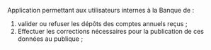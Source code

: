 Application permettant aux utilisateurs internes à la Banque de : 
1. valider ou refuser les dépôts des comptes annuels reçus ;
2. Effectuer les corrections nécessaires pour la publication de ces données au publique ;
